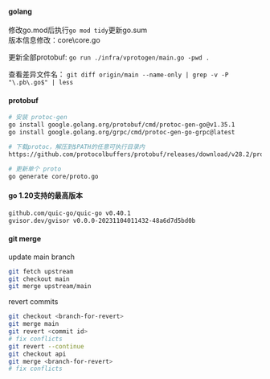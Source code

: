 #### golang
修改go.mod后执行`go mod tidy`更新go.sum  
版本信息修改：core\core.go  

更新全部protobuf: 
`go run ./infra/vprotogen/main.go -pwd .`

查看差异文件名：
`git diff origin/main --name-only | grep -v -P "\.pb\.go$" | less`  

#### protobuf
```bash
# 安装 protoc-gen
go install google.golang.org/protobuf/cmd/protoc-gen-go@v1.35.1
go install google.golang.org/grpc/cmd/protoc-gen-go-grpc@latest

# 下载protoc，解压到$PATH的任意可执行目录内
https://github.com/protocolbuffers/protobuf/releases/download/v28.2/protoc-28.2-linux-x86_64.zip

# 更新单个 proto
go generate core/proto.go  
```

#### go 1.20支持的最高版本
```bash
github.com/quic-go/quic-go v0.40.1
gvisor.dev/gvisor v0.0.0-20231104011432-48a6d7d5bd0b
```

#### git merge
update main branch  
```bash
git fetch upstream
git checkout main
git merge upstream/main
```
revert commits  
```bash
git checkout <branch-for-revert>
git merge main
git revert <commit id>  
# fix conflicts
git revert --continue
git checkout api
git merge <branch-for-revert>
# fix conflicts
```
